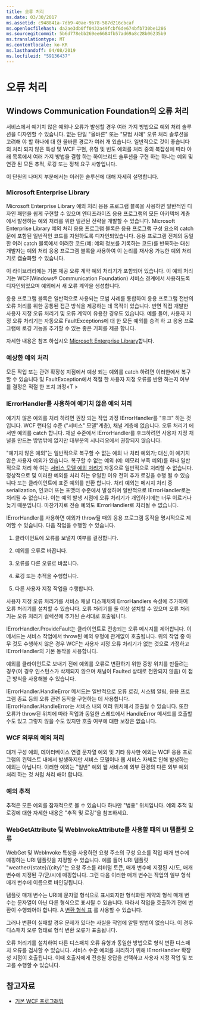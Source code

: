 ```yaml
---
title: 오류 처리
ms.date: 03/30/2017
ms.assetid: c948841a-7db9-40ae-9b78-587d216cbcaf
ms.openlocfilehash: da2ae3db0ff0432a49fcbf6de674bfb730be1286
ms.sourcegitcommit: 5b6d778ebb269ee6684fb57ad69a8c28b06235b9
ms.translationtype: MT
ms.contentlocale: ko-KR
ms.lasthandoff: 04/08/2019
ms.locfileid: "59136437"
---
```

# <a name="error-handling"></a>오류 처리
## <a name="error-handling-in-windows-communication-foundation"></a>Windows Communication Foundation의 오류 처리  
 서비스에서 예기치 않은 예외나 오류가 발생할 경우 여러 가지 방법으로 예외 처리 솔루션을 디자인할 수 있습니다. 없는 단일 "올바른" 또는 "모범 사례" 오류 처리 솔루션을 고려해 야 할 하나에 대 한 올바른 경로가 여러 개 있습니다. 일반적으로 것이 좋습니다의 처리 되지 않은 특성 및 WCF 구현, 유형 및 빈도 예외를 처리 중의 복잡성에 따라 아래 목록에서 여러 가지 방법을 결합 하는 하이브리드 솔루션을 구현 하는 하나는 예외 및 연관 된 모든 추적, 로깅 또는 정책 요구 사항입니다.  
  
 이 단원의 나머지 부분에서는 이러한 솔루션에 대해 자세히 설명합니다.  
  
### <a name="the-microsoft-enterprise-library"></a>Microsoft Enterprise Library  
 Microsoft Enterprise Library 예외 처리 응용 프로그램 블록을 사용하면 일반적인 디자인 패턴을 쉽게 구현할 수 있으며 엔터프라이즈 응용 프로그램의 모든 아키텍처 계층에서 발생하는 예외 처리를 위한 일관된 전략을 개발할 수 있습니다. Microsoft Enterprise Library 예외 처리 응용 프로그램 블록은 응용 프로그램 구성 요소의 catch 문에 포함된 일반적인 코드를 지원하도록 디자인되었습니다. 응용 프로그램 전체의 동일한 여러 catch 블록에서 이러한 코드(예: 예외 정보를 기록하는 코드)를 반복하는 대신 개발자는 예외 처리 응용 프로그램 블록을 사용하여 이 논리를 재사용 가능한 예외 처리기로 캡슐화할 수 있습니다.  
  
 이 라이브러리에는 기본 제공 오류 계약 예외 처리기가 포함되어 있습니다. 이 예외 처리기는 WCF(Windows® Communication Foundation) 서비스 경계에서 사용하도록 디자인되었으며 예외에서 새 오류 계약을 생성합니다.  
  
 응용 프로그램 블록은 일반적으로 사용되는 모범 사례를 통합하여 응용 프로그램 전반의 오류 처리를 위한 공통된 접근 방식을 제공하는 데 목적이 있습니다. 반면 직접 개발한 사용자 지정 오류 처리기 및 오류 계약이 유용한 경우도 있습니다. 예를 들어, 사용자 지정 오류 처리기는 자동으로 FaultExceptions에 대 한 모든 예외를 승격 하 고 응용 프로그램에 로깅 기능을 추가할 수 있는 좋은 기회를 제공 합니다.  
  
 자세한 내용은 참조 하십시오 [Microsoft Enterprise Library](https://docs.microsoft.com/previous-versions/msp-n-p/ff632023(v=pandp.10))합니다.  
  
### <a name="dealing-with-expected-exceptions"></a>예상한 예외 처리  
 모든 작업 또는 관련 확장성 지점에서 예상 되는 예외를 catch 하려면 이러한에서 복구할 수 있습니다 및 FaultException에서 적절 한 사용자 지정 오류를 반환 하는지 여부를 결정은 적절 한 조치 과정\<T >  
  
### <a name="dealing-with-unexpected-exceptions-using-an-ierrorhandler"></a>IErrorHandler를 사용하여 예기치 않은 예외 처리  
 예기치 않은 예외를 처리 하려면 권장 되는 작업 과정 IErrorHandler를 "후크" 하는 것입니다. WCF 런타임 수준 ("서비스" 모델"계층), 채널 계층에 없습니다. 오류 처리기 에서만 예외를 catch 합니다. 채널 수준에서 IErrorHandler를 후크하려면 사용자 지정 채널을 만드는 방법밖에 없지만 대부분의 시나리오에서 권장되지 않습니다.  
  
 "예기치 않은 예외"는 일반적으로 복구할 수 없는 예외 나 처리 예외가; 대신,이 예기치 않은 사용자 예외가 있습니다. 복구할 수 없는 예외 (예: 메모리 부족 예외)를 하나 일반적으로 처리 하 여는 [서비스 모델 예외 처리기](xref:System.ServiceModel.Dispatcher.ExceptionHandler) 자동으로 일반적으로 처리할 수 없습니다. 정상적으로 및 이러한 예외를 처리 하는 유일한 이유 전혀 추가 로깅을 수행 될 수 있습니다 또는 클라이언트에 표준 예외를 반환 합니다. 처리 예외는 메시지 처리 중 serialization, 인코더 또는 포맷터 수준에서 발생하며 일반적으로 IErrorHandler로는 처리될 수 없습니다. 이는 예외 발생 시점에 오류 처리기가 개입하기에는 너무 이르거나 늦기 때문입니다. 마찬가지로 전송 예외도 IErrorHandler로 처리될 수 없습니다.  
  
 IErrorHandler를 사용하면 예외가 throw될 때의 응용 프로그램 동작을 명시적으로 제어할 수 있습니다. 다음 작업을 수행할 수 있습니다.  
  
1.  클라이언트에 오류를 보낼지 여부를 결정합니다.  
  
2.  예외를 오류로 바꿉니다.  
  
3.  오류를 다른 오류로 바꿉니다.  
  
4.  로깅 또는 추적을 수행합니다.  
  
5.  다른 사용자 지정 작업을 수행합니다.  
  
 사용자 지정 오류 처리기를 서비스 채널 디스패처의 ErrorHandlers 속성에 추가하여 오류 처리기를 설치할 수 있습니다.  오류 처리기를 둘 이상 설치할 수 있으며 오류 처리기는 오류 처리기 컬렉션에 추가된 순서대로 호출됩니다.  
  
 IErrorHandler.ProvideFault는 클라이언트로 전송되는 오류 메시지를 제어합니다. 이 메서드는 서비스 작업에서 throw된 예외 유형에 관계없이 호출됩니다. 위의 작업 중 아무 것도 수행하지 않은 경우 WCF는 사용자 지정 오류 처리기가 없는 것으로 가정하고 IErrorHandler의 기본 동작을 사용합니다.  
  
 예외를 클라이언트로 보내기 전에 예외를 오류로 변환하기 위한 중앙 위치를 만들려는 경우(이 경우 인스턴스가 삭제되지 않으며 채널이 Faulted 상태로 전환되지 않음) 이 접근 방식을 사용해볼 수 있습니다.  
  
 IErrorHandler.HandleError 메서드는 일반적으로 오류 로깅, 시스템 알림, 응용 프로그램 종료 등의 오류 관련 동작을 구현하는 데 사용합니다. IErrorHandler.HandleError는 서비스 내의 여러 위치에서 호출될 수 있습니다. 또한 오류가 throw된 위치에 따라 작업과 동일한 스레드에서 HandleError 메서드를 호출할 수도 있고 그렇지 않을 수도 있지만 호출 여부에 대한 보장은 없습니다.  
  
### <a name="dealing-with-exceptions-outside-wcf"></a>WCF 외부의 예외 처리  
 대개 구성 예외, 데이터베이스 연결 문자열 예외 및 기타 유사한 예외는 WCF 응용 프로그램의 컨텍스트 내에서 발생하지만 서비스 모델이나 웹 서비스 자체로 인해 발생하는 예외는 아닙니다. 이러한 예외는 "일반" 예외 웹 서비스에 외부 환경의 다른 외부 예외 처리 하는 것 처럼 처리 해야 합니다.  
  
### <a name="tracing-exceptions"></a>예외 추적  
 추적은 모든 예외를 잠재적으로 볼 수 있습니다 하나만 "범용" 위치입니다. 예외 추적 및 로깅에 대한 자세한 내용은 "추적 및 로깅"을 참조하세요.  
  
### <a name="uri-template-errors-when-using-webgetattribute-and-webinvokeattribute"></a>WebGetAttribute 및 WebInvokeAttribute를 사용할 때의 UI 템플릿 오류  
 WebGet 및 WebInvoke 특성을 사용하면 요청 주소의 구성 요소를 작업 매개 변수에 매핑하는 URI 템플릿을 지정할 수 있습니다. 예를 들어 URI 템플릿 "weather/{state}/{city}"는 요청 주소를 리터럴 토큰, 매개 변수에 지정된 시/도, 매개 변수에 지정된 구/군/시에 매핑합니다. 그런 다음 이러한 매개 변수는 작업의 일부 형식 매개 변수에 이름으로 바인딩됩니다.  
  
 템플릿 매개 변수는 URI에 문자열 형식으로 표시되지만 형식화된 계약의 형식 매개 변수는 문자열이 아닌 다른 형식으로 표시될 수 있습니다. 따라서 작업을 호출하기 전에 변환이 수행되어야 합니다. A [변환 형식 표](wcf-web-http-programming-model-overview.md) 를 사용할 수 있습니다.  
  
 그러나 변환이 실패할 경우 문제가 있다는 사실을 작업에 알릴 방법이 없습니다. 이 경우 디스패치 오류 형태로 형식 변환 오류가 표출됩니다.  
  
 오류 처리기를 설치하여 다른 디스패치 오류 유형과 동일한 방법으로 형식 변환 디스패치 오류를 검사할 수 있습니다. 서비스 수준 예외를 처리하기 위해 IErrorHandler 확장성 지점이 호출됩니다. 이때 호출자에게 전송될 응답을 선택하고 사용자 지정 작업 및 보고를 수행할 수 있습니다.  
  
## <a name="see-also"></a>참고자료

- [기본 WCF 프로그래밍](../basic-wcf-programming.md)

